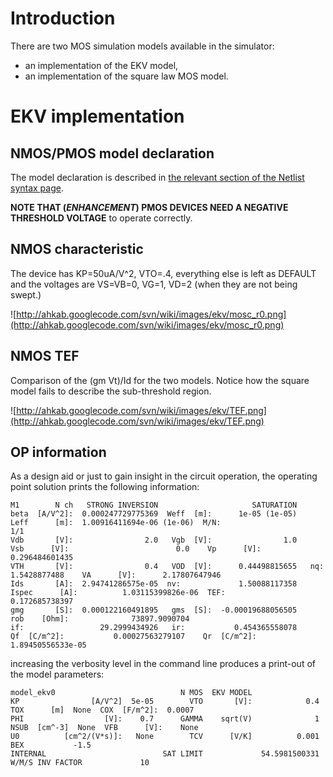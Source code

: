 # Introduction #

There are two MOS simulation models available in the simulator:
  * an implementation of the EKV model,
  * an implementation of the square law MOS model.

# EKV implementation #

## NMOS/PMOS model declaration ##

The model declaration is described in
[the relevant section of the Netlist syntax page](http://code.google.com/p/ahkab/wiki/NetlistSyntax#Rudimentary_EKV_3.0_MOS_model).

**NOTE THAT (_ENHANCEMENT_) PMOS DEVICES NEED A NEGATIVE THRESHOLD VOLTAGE** to operate correctly.

## NMOS characteristic ##

The device has KP=50uA/V^2, VTO=.4, everything else is left as DEFAULT and the voltages are VS=VB=0, VG=1, VD=2 (when they are not being swept.)

![http://ahkab.googlecode.com/svn/wiki/images/ekv/mosc_r0.png](http://ahkab.googlecode.com/svn/wiki/images/ekv/mosc_r0.png)

## NMOS TEF ##

Comparison of the (gm Vt)/Id for the two models. Notice how the square model fails to describe the sub-threshold region.

![http://ahkab.googlecode.com/svn/wiki/images/ekv/TEF.png](http://ahkab.googlecode.com/svn/wiki/images/ekv/TEF.png)

## OP information ##

As a design aid or just to gain insight in the circuit operation, the operating point solution prints the following information:

```
M1        N ch   STRONG INVERSION                     SATURATION                                                                                 
beta  [A/V^2]:  0.000247729775369  Weff  [m]:      1e-05 (1e-05)   Leff      [m]:  1.00916411694e-06 (1e-06)  M/N:                          1/1  
Vdb       [V]:                2.0   Vgb  [V]:                1.0    Vsb      [V]:                        0.0    Vp      [V]:     0.296484601435  
VTH       [V]:                0.4   VOD  [V]:      0.44498815655   nq:                          1.5428877488    VA      [V]:      2.17807647946  
Ids       [A]:  2.94741286575e-05  nv:             1.50088117358  Ispec      [A]:          1.03115399826e-06  TEF:               0.172685738397  
gmg       [S]:  0.000122160491895   gms  [S]:  -0.00019688056505    rob    [Ohm]:              73897.9090704                                     
if:                 29.2999434926   ir:           0.454365558078     Qf  [C/m^2]:           0.00027563279107    Qr  [C/m^2]:  1.89450556533e-05
```

increasing the verbosity level in the command line produces a print-out of the model parameters:

```
model_ekv0                            N MOS  EKV MODEL                                                                         
KP                [A/V^2]  5e-05        VTO       [V]:            0.4               TOX      [m]  None  COX  [F/m^2]:  0.0007  
PHI                  [V]:    0.7      GAMMA    sqrt(V)              1              NSUB  [cm^-3]  None  VFB      [V]:    None  
U0          [cm^2/(V*s)]:   None        TCV      [V/K]          0.001               BEX           -1.5                         
INTERNAL                          SAT LIMIT             54.5981500331  W/M/S INV FACTOR             10
```